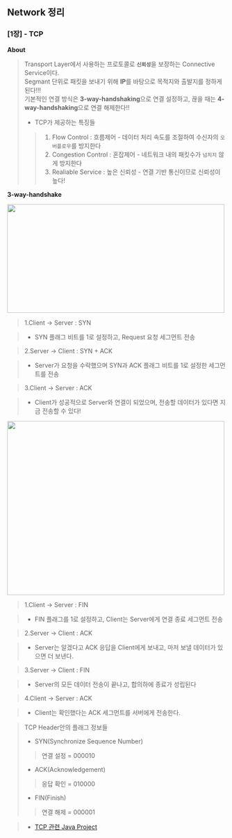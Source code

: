 ## Network 정리

### [1장] - TCP
**About**
> Transport Layer에서 사용하는 프로토콜로 <code>**신뢰성**</code>을 보장하는 Connective Service이다.<br>
> Segmant 단위로 패킷을 보내기 위해 **IP**를 바탕으로 목적지와 출발지를 정하게 된다!!!<br>
> 기본적인 연결 방식은 **3-way-handshaking**으로 연결 설정하고, 끊을 때는 **4-way-handshaking**으로 연결 해제한다!!
>* TCP가 제공하는 특징들
>> 1. Flow Control : 흐름제어 - 데이터 처리 속도를 조절하여 수신자의 <code>오버플로우</code>를 방지한다
>> 2. Congestion Control : 혼잡제어 - 네트워크 내의 패킷수가 <code>넘치지</code> 않게 방지한다
>> 3. Realiable Service : 높은 신뢰성 - 연결 기반 통신이므로 신뢰성이 높다!

**3-way-handshake**


<img src="https://user-images.githubusercontent.com/34855745/54589277-93e7b180-4a68-11e9-9033-7cdba0d8a70f.png" width="500" height="250">


> 1.Client -> Server : SYN

>* SYN 플래그 비트를 1로 설정하고, Request 요청 세그먼트 전송

> 2.Server -> Client : SYN + ACK

>* Server가 요청을 수락했으며 SYN과 ACK 플래그 비트를 1로 설정한 세그먼트를 전송

> 3.Client -> Server : ACK

>* Client가 성공적으로 Server와 연결이 되었으며, 전송할 데이터가 있다면 지금 전송할 수 있다!

<img src="https://user-images.githubusercontent.com/34855745/54590969-91875680-4a6c-11e9-9fd0-54cb20a7e521.png" width="500" height="400">

> 1.Client -> Server : FIN

>* FIN 플래그를 1로 설정하고, Client는 Server에게 연결 종료 세그먼트 전송

> 2.Server -> Client : ACK

>* Server는 알겠다고 ACK 응답을 Client에게 보내고, 마저 보낼 데이터가 있으면 더 보낸다.

> 3.Server -> Client : FIN

>* Server의 모든 데이터 전송이 끝나고, 합의하에 종료가 성립된다

> 4.Client -> Server : ACK

>* Client는 확인했다는 ACK 세그먼트를 서버에게 전송한다.

> TCP Header안의 플래그 정보들
>* SYN(Synchronize Sequence Number)
>> 연결 설정 = 000010
>* ACK(Acknowledgement)
>> 응답 확인 = 010000
>* FIN(Finish)
>> 연결 해제 = 000001

>* [TCP 관련 Java Project](https://github.com/huisam/Chatting_Talk)
